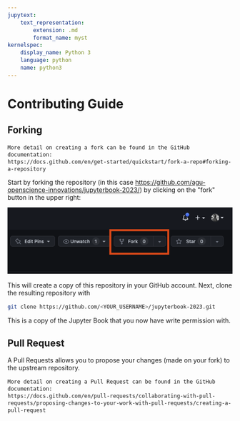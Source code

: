 ```yaml
---
jupytext:
    text_representation:
        extension: .md
        format_name: myst
kernelspec:
    display_name: Python 3
    language: python
    name: python3
---
```


# Contributing Guide
## Forking
```{tip}
More detail on creating a fork can be found in the GitHub documentation:
https://docs.github.com/en/get-started/quickstart/fork-a-repo#forking-a-repository
```

Start by forking the repository (in this case https://github.com/agu-openscience-innovations/jupyterbook-2023/) by clicking on the "fork" button in the upper right:

![fork](images/fork.png)

This will create a copy of this repository in your GitHub account. Next, clone the resulting repository with 
```bash
git clone https://github.com/<YOUR_USERNAME>/jupyterbook-2023.git
```

This is a copy of the Jupyter Book that you now have write permission with. 

## Pull Request
A Pull Requests allows you to propose your changes (made on your fork) to the upstream repository.

```{tip}
More detail on creating a Pull Request can be found in the GitHub documentation:
https://docs.github.com/en/pull-requests/collaborating-with-pull-requests/proposing-changes-to-your-work-with-pull-requests/creating-a-pull-request

```
